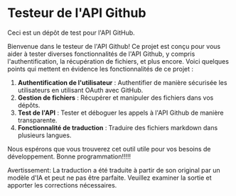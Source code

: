 # Testeur de l'API Github

Ceci est un dépôt de test pour l'API GitHub.

Bienvenue dans le testeur de l'API Github! Ce projet est conçu pour vous aider à tester diverses fonctionnalités de l'API Github, y compris l'authentification, la récupération de fichiers, et plus encore. Voici quelques points qui mettent en évidence les fonctionnalités de ce projet :

1. **Authentification de l'utilisateur** : Authentifier de manière sécurisée les utilisateurs en utilisant OAuth avec GitHub.
2. **Gestion de fichiers** : Récupérer et manipuler des fichiers dans vos dépôts.
3. **Test de l'API** : Tester et déboguer les appels à l'API Github de manière transparente.
4. **Fonctionnalité de traduction** : Traduire des fichiers markdown dans plusieurs langues.

Nous espérons que vous trouverez cet outil utile pour vos besoins de développement. Bonne programmation!!!!!


Avertissement: La traduction a été traduite à partir de son original par un modèle d'IA et peut ne pas être parfaite. Veuillez examiner la sortie et apporter les corrections nécessaires.